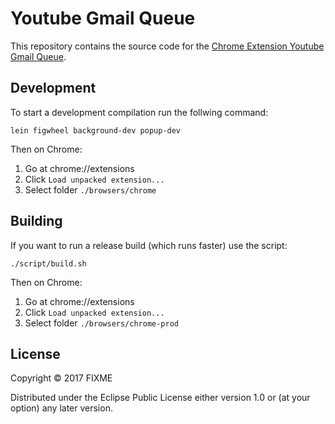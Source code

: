 # Youtube Gmail Queue

This repository contains the source code for the [Chrome Extension Youtube Gmail Queue](https://chrome.google.com/webstore/detail/youtube-gmail-queue/addckdaiclaekgbnkkijijefabgmejoa?hl=en-US&utm_source=chrome-ntp-launcher).

## Development

To start a development compilation run the follwing command:

```
lein figwheel background-dev popup-dev
```

Then on Chrome:

1. Go at chrome://extensions
2. Click `Load unpacked extension...`
3. Select folder `./browsers/chrome`

## Building

If you want to run a release build (which runs faster) use the script:

```
./script/build.sh
```

Then on Chrome:

1. Go at chrome://extensions
2. Click `Load unpacked extension...`
3. Select folder `./browsers/chrome-prod`

## License

Copyright © 2017 FIXME

Distributed under the Eclipse Public License either version 1.0 or (at
your option) any later version.
